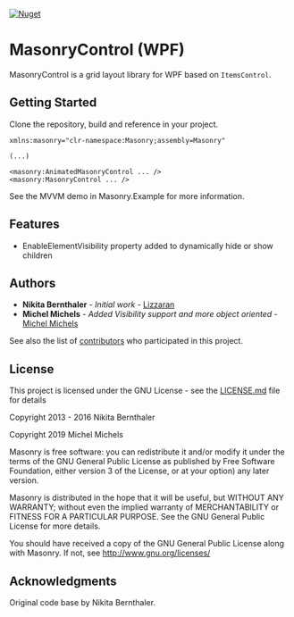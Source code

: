 [![Nuget](https://img.shields.io/nuget/v/MasonryControl)](https://www.nuget.org/packages/MasonryControl/2.0.0)


# MasonryControl (WPF)

MasonryControl is a grid layout library for WPF based on `ItemsControl`.

## Getting Started

Clone the repository, build and reference in your project.

```xaml
xmlns:masonry="clr-namespace:Masonry;assembly=Masonry"

(...)

<masonry:AnimatedMasonryControl ... />
<masonry:MasonryControl ... />
```

See the MVVM demo in Masonry.Example for more information.

## Features

* EnableElementVisibility property added to dynamically hide or show children

## Authors

* **Nikita Bernthaler** - *Initial work* - [Lizzaran](https://github.com/Lizzaran)
* **Michel Michels** - *Added Visibility support and more object oriented* - [Michel Michels](https://github.com/MichelMichels)

See also the list of [contributors](https://github.com/MichelMichels/WPF-Masonry/contributors) who participated in this project.

## License

This project is licensed under the GNU License - see the [LICENSE.md](LICENSE.md) file for details

Copyright 2013 - 2016 Nikita Bernthaler

Copyright 2019 Michel Michels

Masonry is free software: you can redistribute it and/or modify
it under the terms of the GNU General Public License as published by
Free Software Foundation, either version 3 of the License, or
at your option) any later version.

Masonry is distributed in the hope that it will be useful,
but WITHOUT ANY WARRANTY; without even the implied warranty of
MERCHANTABILITY or FITNESS FOR A PARTICULAR PURPOSE. See the
GNU General Public License for more details.

You should have received a copy of the GNU General Public License
along with Masonry. If not, see http://www.gnu.org/licenses/

## Acknowledgments

Original code base by Nikita Bernthaler.